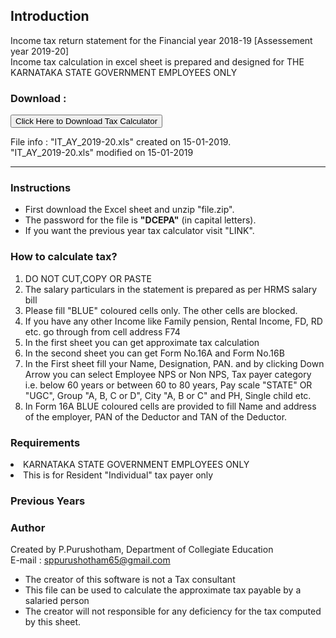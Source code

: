 ## Introduction

Income tax return statement for the Financial year 2018-19 [Assessement year 2019-20]<br> Income tax calculation in excel sheet is prepared and designed for THE KARNATAKA STATE GOVERNMENT EMPLOYEES ONLY
  
### Download : 
<form method="get" action="IT_AY_2019-20.zip">
<button type="submit" class="btn">Click Here to Download Tax Calculator</button>
</form>
<a class="texts"></a>File info : "IT_AY_2019-20.xls" created on 15-01-2019.<br> "IT_AY_2019-20.xls" modified on 15-01-2019</a> <br>

<hr>

### Instructions
<ul>
        <li>First download the Excel sheet and unzip "file.zip".</li>
        <li>The password for the file is <b>"DCEPA"</b> (in capital letters).</li>
        <li>If you want the previous year tax calculator visit "LINK".</li>
    </ul>

### How to calculate tax?
<ol>
        <li> DO NOT CUT,COPY OR PASTE </li>
        <li>The salary particulars in the statement is prepared as per HRMS salary bill</li>
        <li>Please fill "BLUE" coloured cells only. The other cells are blocked.</li>
        <li>If you have any other Income like Family pension, Rental Income, FD, RD etc. go through from cell address F74
        </li>
        <li>In the first sheet you can get approximate tax calculation</li>
        <li>In the second sheet you can get Form No.16A and Form No.16B</li>
        <li>In the First sheet fill your Name, Designation, PAN. and by clicking Down Arrow you can select Employee NPS or Non NPS, Tax payer category i.e. below 60 years or between 60 to 80 years, Pay scale "STATE" OR "UGC", Group "A, B, C or D", City "A,
            B or C" and PH, Single child etc.</li>
        <li>In Form 16A BLUE coloured cells are provided to fill Name and address of the employer, PAN of the Deductor and TAN of the Deductor.</li>
    </ol>
    
### Requirements

 <li> KARNATAKA STATE GOVERNMENT EMPLOYEES ONLY</li>
  <li> This is for Resident "Individual" tax payer only</li>
    
### Previous Years 

### Author

Created by P.Purushotham, Department of Collegiate Education<br> E-mail : sppurushotham65@gmail.com
 <ul>
 <li>The creator of this software is not a Tax consultant</li>
 <li>This file can be used to calculate the approximate tax payable by a salaried person</li>
 <li>The creator will not responsible for any deficiency for the tax computed by this sheet.</li>
